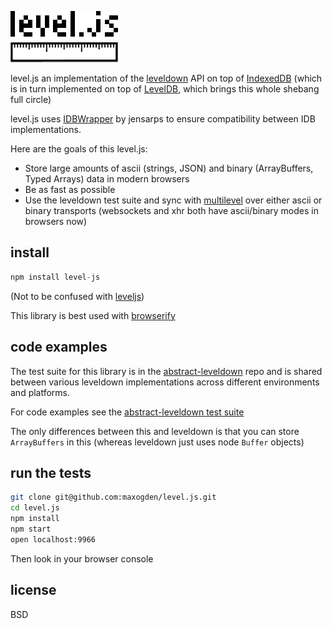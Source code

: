![logo](logo.png)

level.js an implementation of the [leveldown](https://github.com/rvagg/node-leveldown) API on top of [IndexedDB](https://developer.mozilla.org/en-US/docs/IndexedDB) (which is in turn implemented on top of [LevelDB](https://code.google.com/p/leveldb/), which brings this whole shebang full circle)

level.js uses [IDBWrapper](https://github.com/jensarps/IDBWrapper) by jensarps to ensure compatibility between IDB implementations.

Here are the goals of this level.js:

- Store large amounts of ascii (strings, JSON) and binary (ArrayBuffers, Typed Arrays) data in modern browsers
- Be as fast as possible
- Use the leveldown test suite and sync with [multilevel](https://github.com/juliangruber/multilevel) over either ascii or binary transports (websockets and xhr both have ascii/binary modes in browsers now)

## install

```js
npm install level-js
```

(Not to be confused with [leveljs](https://github.com/rvagg/node-leveljs))

This library is best used with [browserify](http://browserify.org)

## code examples

The test suite for this library is in the [abstract-leveldown](https://github.com/rvagg/node-abstract-leveldown) repo and is shared between various leveldown implementations across different environments and platforms.

For code examples see the [abstract-leveldown test suite](https://github.com/rvagg/node-abstract-leveldown/tree/master/abstract)

The only differences between this and leveldown is that you can store `ArrayBuffers` in this (whereas leveldown just uses node `Buffer` objects)

## run the tests

```sh
git clone git@github.com:maxogden/level.js.git
cd level.js
npm install
npm start
open localhost:9966
```

Then look in your browser console

## license

BSD
